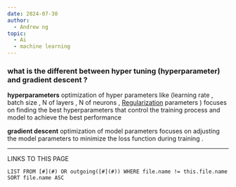 ```yaml
---
date: 2024-07-30
author:
  - Andrew ng
topic:
  - Ai
  - machine learning
---
```

### what is the  different between hyper tuning (hyperparameter) and gradient descent ? 

**hyperparameters**
optimization of hyper parameters like (learning rate , batch size  , N of layers , N of neurons ,  [Regularization](Regularization.md) parameters )
focuses on finding the best hyperparameters that control the training process and model to achieve the best performance 

**gradient descent**
optimization of model parameters 
focuses on adjusting the model parameters to minimize the loss function during training . 









----
LINKS TO THIS PAGE 
```dataview
LIST FROM [#](#) OR outgoing([#](#)) WHERE file.name != this.file.name SORT file.name ASC
```
